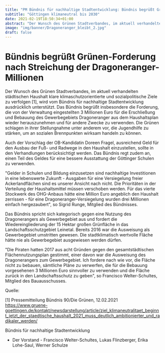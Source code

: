 ```yaml
---
title: "PM Bündnis für nachhaltige Stadtentwicklung: Bündnis begrüßt Grünen-Forderung nach Streichung der Dragoneranger-Millionen "
subtitle: "Göttingen klimaneutral bis 2030"
date: 2021-02-19T18:50:34+01:00
abstract: "Der Wunsch des Grünen Stadtverbandes, im aktuell verhandelten städtischen Haushalt klare klimaschutzorientierte und sozialpolitische Ziele zu verfolgen [1], wird vom Bündnis für nachhaltige Stadtentwicklung ausdrücklich unterstützt. Das Bündnis begrüßt insbesondere die Forderung, die von der Verwaltung eingestellten 3 Millionen Euro für die Erschließung und Bebauung des Gewerbegebiets Dragoneranger aus dem Haushaltsplan wieder herauszunehmen und für andere Zwecke zu verwenden. Die Grünen schlagen in ihrer Stellungnahme unter anderem vor, die Jugendhilfe zu stärken, um an sozialen Brennpunkten wirksam handeln zu können."
image: "img/banner/Dragoneranger_bleibt_2.jpg"
draft: false
---
```



# Bündnis begrüßt Grünen-Forderung nach Streichung der Dragoneranger-Millionen 

Der Wunsch des Grünen Stadtverbandes, im aktuell verhandelten städtischen Haushalt klare klimaschutzorientierte und sozialpolitische Ziele zu verfolgen [1], wird vom Bündnis für nachhaltige Stadtentwicklung ausdrücklich unterstützt. Das Bündnis begrüßt insbesondere die Forderung, die von der Verwaltung eingestellten 3 Millionen Euro für die Erschließung und Bebauung des Gewerbegebiets Dragoneranger aus dem Haushaltsplan wieder herauszunehmen und für andere Zwecke zu verwenden. Die Grünen schlagen in ihrer Stellungnahme unter anderem vor, die Jugendhilfe zu stärken, um an sozialen Brennpunkten wirksam handeln zu können. 

Auch der Vorschlag der OB-Kandidatin Doreen Fragel, ausreichend Geld für den Ausbau der Fuß- und Radwege in den Haushalt einzustellen, sollte in den Verhandlungen berücksichtigt werden. Das Bündnis regt zudem an, einen Teil des Geldes für eine bessere Ausstattung der Göttinger Schulen zu verwenden.

"Gelder in Schulen und Bildung einzusetzen sind nachhaltige Investitionen in eine lebenswerte Zukunft - Ausgaben für eine Versiegelung freier Ackerlandflächen sind es unserer Ansicht nach nicht. Die Prioritäten in der Verteilung der Haushaltsmittel müssen verschoben werden. Für das vierte Stockwerk des OHG-Anbaus hätte eine Million Euro angeblich den Haushalt zerrissen - für eine Dragoneranger-Versiegelung wurden drei Millionen einfach hergezaubert", so Sigrid Runge, Mitglied des Bündnisses.

Das Bündnis spricht sich kategorisch gegen eine Nutzung des Dragonerangers als Gewerbegebiet aus und fordert die Wiedereingliederung der 15 Hektar großen Grünfläche in das Landschaftsschutzgebiet Leinetal. Bereits 2016 war die Ausweisung als Gewerbegebiet umstritten gewesen. Die stadtklimatisch wertvolle Fläche hätte nie als Gewerbegebiet ausgewiesen werden dürfen.

"Die Piraten hatten 2017 aus acht Gründen gegen den gesamtstädtischen Flächennutzungsplan gestimmt, einer davon war die Ausweisung des Dragonerangers zum Gewerbegebiet. Ich fordere nach wie vor, die Fläche nicht zu bebauen, sämtliche Pläne zu verwerfen, die für die Bebauung vorgesehenen 3 Millionen Euro sinnvoller zu verwenden und die Fläche zurück in den Landschaftsschutz zu geben", so Francisco Welter-Schultes, Mitglied des Bauausschusses. 

Quelle:

[1] Pressemitteilung Bündnis 90/Die Grünen, 12.02.2021
https://www.gruene-goettingen.de/kontakt/newsdarstellung/article/ziel_klimaneutralitaet_beginnt_jetzt_der_staedtische_haushalt_2021_muss_deutlich_ambitionierter_und_radikaler_werden/



 	
Bündnis für nachhaltige Stadtentwicklung
- Der Vorstand -
Francisco Welter-Schultes, Lukas Flinzberger, Erika Lohe-Saul, Werner Schulze 
